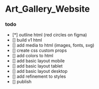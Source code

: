 # Art_Gallery_Website

### todo
- [*] outline html (red circles on figma)
- [] build v1 html
- [] add media to html (images, fonts, svg)
- [] create css custom props
- [] add colors to html
- [] add basic layout mobile
- [] add basic layout tablet
- [] add basic layout desktop
- [] add refinement to styles
- [] publish